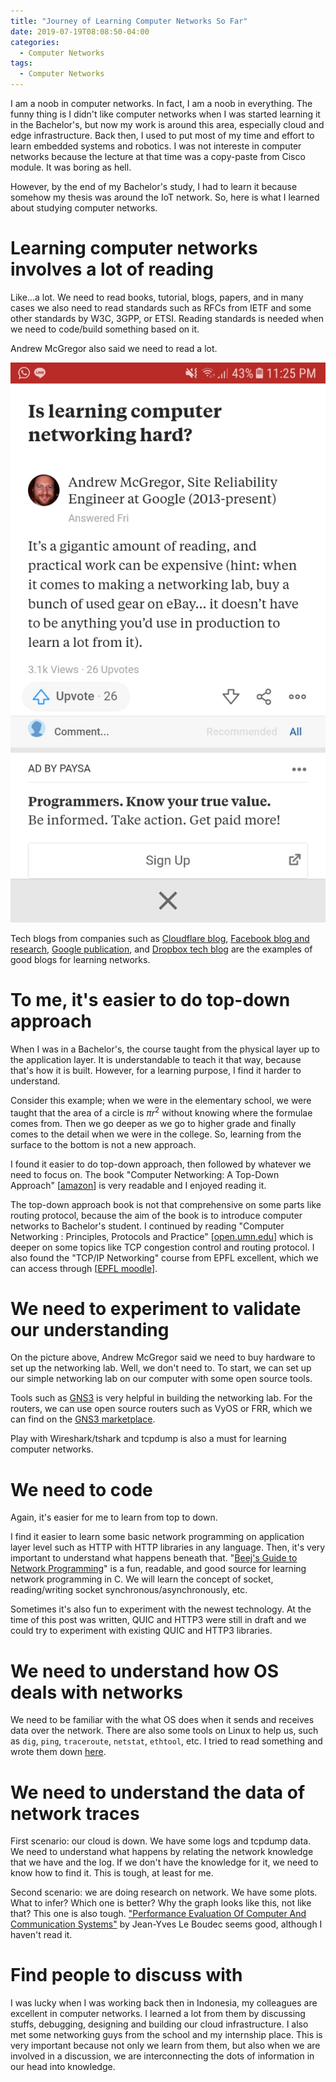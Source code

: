 ```yaml
---
title: "Journey of Learning Computer Networks So Far"
date: 2019-07-19T08:08:50-04:00
categories:
  - Computer Networks
tags:
  - Computer Networks
---
```


I am a noob in computer networks. In fact, I am a noob in everything. The funny thing is I didn't like computer networks when I was started learning it in the Bachelor's, but now my work is around this area, especially cloud and edge infrastructure. Back then, I used to put most of my time and effort to learn embedded systems and robotics. I was not intereste in computer networks because the lecture at that time was a copy-paste from Cisco module. It was boring as hell.

However, by the end of my Bachelor's study, I had to learn it because somehow my thesis was around the IoT network. So, here is what I learned about studying computer networks.

# Learning computer networks involves a lot of reading

Like...a lot. We need to read books, tutorial, blogs, papers, and in many cases we also need to read standards such as RFCs from IETF and some other standards by W3C, 3GPP, or ETSI. Reading standards is needed when we need to code/build something based on it.

Andrew McGregor also said we need to read a lot.

![andrew](../images/andrew.jpeg)

Tech blogs from companies such as [Cloudflare blog](https://blog.cloudflare.com/), [Facebook blog and research](https://research.fb.com/blog/), [Google publication](https://research.google/), and [Dropbox tech blog](https://blogs.dropbox.com/tech/category/infrastructure/) are the examples of good blogs for learning networks.

# To me, it's easier to do top-down approach

When I was in a Bachelor's, the course taught from the physical layer up to the application layer. It is understandable to teach it that way, because that's how it is built. However, for a learning purpose, I find it harder to understand.

Consider this example; when we were in the elementary school, we were taught that the area of a circle is $\pi r^2$ without knowing where the formulae comes from. Then we go deeper as we go to higher grade and finally comes to the detail when we were in the college. So, learning from the surface to the bottom is not a new approach.

I found it easier to do top-down approach, then followed by whatever we need to focus on. The book "Computer Networking: A Top-Down Approach" [[amazon](https://www.amazon.com/Computer-Networking-Top-Down-Approach-7th/dp/0133594149)] is very readable and I enjoyed reading it. 

The top-down approach book is not that comprehensive on some parts like routing protocol, because the aim of the book is to introduce computer networks to Bachelor's student. I continued by reading "Computer Networking : Principles, Protocols and Practice" [[open.umn.edu](https://open.umn.edu/opentextbooks/textbooks/computer-networking-principles-protocols-and-practice)] which is deeper on some topics like TCP congestion control and routing protocol. I also found the "TCP/IP Networking" course from EPFL excellent, which we can access through [[EPFL moodle](https://moodlearchive.epfl.ch/2018-2019/course/view.php?id=523)].

# We need to experiment to validate our understanding

On the picture above, Andrew McGregor said we need to buy hardware to set up the networking lab. Well, we don't need to. To start, we can set up our simple networking lab on our computer with some open source tools.

Tools such as [GNS3](https://www.gns3.com/) is very helpful in building the networking lab. For the routers, we can use open source routers such as VyOS or FRR, which we can find on the [GNS3 marketplace](https://www.gns3.com/marketplace/appliances).

Play with Wireshark/tshark and tcpdump is also a must for learning computer networks.

# We need to code

Again, it's easier for me to learn from top to down.

I find it easier to learn some basic network programming on application layer level such as HTTP with HTTP libraries in any language. Then, it's very important to understand what happens beneath that. "[Beej's Guide to Network Programming](https://beej.us/guide/bgnet/)" is a fun, readable, and good source for learning network programming in C. We will learn the concept of socket, reading/writing socket synchronous/asynchronously, etc.

Sometimes it's also fun to experiment with the newest technology. At the time of this post was written, QUIC and HTTP3 were still in draft and we could try to experiment with existing QUIC and HTTP3 libraries.

# We need to understand how OS deals with networks

We need to be familiar with the what OS does when it sends and receives data over the network. There are also some tools on Linux to help us, such as `dig`, `ping`, `traceroute`, `netstat`, `ethtool`, etc. I tried to read something and wrote them down [here](https://github.com/adikabintang/kuliah/blob/master/misc_notes/linux/linux_networking_analysis.md).

# We need to understand the data of network traces

First scenario: our cloud is down. We have some logs and tcpdump data. We need to understand what happens by relating the network knowledge that we have and the log. If we don't have the knowledge for it, we need to know how to find it. This is tough, at least for me.

Second scenario: we are doing research on network. We have some plots. What to infer? Which one is better? Why the graph looks like this, not like that? This one is also tough. ["Performance Evaluation Of Computer And Communication Systems"](https://perfeval.epfl.ch/lectureNotes.htm) by Jean-Yves Le Boudec seems good, although I haven't read it.

# Find people to discuss with

I was lucky when I was working back then in Indonesia, my colleagues are excellent in computer networks. I learned a lot from them by discussing stuffs, debugging, designing and building our cloud infrastructure. I also met some networking guys from the school and my internship place. This is very important because not only we learn from them, but also when we are involved in a discussion, we are interconnecting the dots of information in our head into knowledge.
